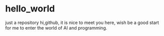# hello_world
just a repository
hi,github, it is nice to meet you here, wish be a good start for me to enter the world of AI and programming.
